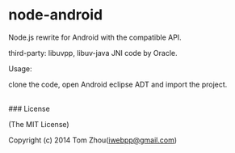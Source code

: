 node-android
===============

Node.js rewrite for Android with the compatible API.



third-party: libuvpp, libuv-java JNI code by Oracle.


Usage:

  clone the code, open Android eclipse ADT and import the project.


<br/>
### License

(The MIT License)

Copyright (c) 2014 Tom Zhou(iwebpp@gmail.com)
